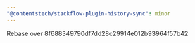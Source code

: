 ```yaml
---
"@contentstech/stackflow-plugin-history-sync": minor
---
```


Rebase over 8f688349790df7dd28c29914e012b93964f57b42
